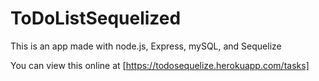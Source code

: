 # ToDoListSequelized
This is an app made with node.js, Express, mySQL, and Sequelize

You can view this online at [https://todosequelize.herokuapp.com/tasks]
